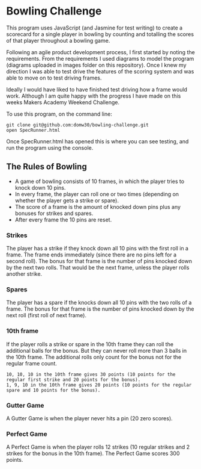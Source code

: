 # Bowling Challenge #

This program uses JavaScript (and Jasmine for test writing) to create a scorecard for a single player in bowling by counting and totalling the scores of that player throughout a bowling game.

Following an agile product development process, I first started by noting the requirements. From the requirements I used diagrams to model the program (diagrams uploaded in images folder on this repository). Once I knew my direction I was able to test drive the features of the scoring system and was able to move on to test driving frames. 

Ideally I would have liked to have finished test driving how a frame would work. Although I am quite happy with the progress I have made on this weeks Makers Academy Weekend Challenge. 

To use this program, on the command line:
```
git clone git@github.com:domw30/bowling-challenge.git
open SpecRunner.html
```
Once SpecRunner.html has opened this is where you can see testing, and run the program using the console.


## The Rules of Bowling

- A game of bowling consists of 10 frames, in which the player tries to knock down 10 pins.
- In every frame, the player can roll one or two times (depending on whether the player gets a strike or spare).
- The score of a frame is the amount of knocked down pins plus any bonuses for strikes and spares.
- After every frame the 10 pins are reset.

### Strikes

The player has a strike if they knock down all 10 pins with the first roll in a frame. The frame ends immediately (since there are no pins left for a second roll). The bonus for that frame is the number of pins knocked down by the next two rolls. That would be the next frame, unless the player rolls another strike.

### Spares

The player has a spare if the knocks down all 10 pins with the two rolls of a frame. The bonus for that frame is the number of pins knocked down by the next roll (first roll of next frame).

### 10th frame

If the player rolls a strike or spare in the 10th frame they can roll the additional balls for the bonus. But they can never roll more than 3 balls in the 10th frame. The additional rolls only count for the bonus not for the regular frame count.

    10, 10, 10 in the 10th frame gives 30 points (10 points for the regular first strike and 20 points for the bonus).
    1, 9, 10 in the 10th frame gives 20 points (10 points for the regular spare and 10 points for the bonus).

### Gutter Game

A Gutter Game is when the player never hits a pin (20 zero scores).

### Perfect Game

A Perfect Game is when the player rolls 12 strikes (10 regular strikes and 2 strikes for the bonus in the 10th frame). The Perfect Game scores 300 points.

